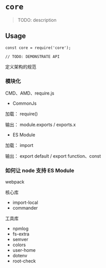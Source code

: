 # `core`

> TODO: description

## Usage

```
const core = require('core');

// TODO: DEMONSTRATE API
```

定义架构的规范

### 模块化

CMD、AMD、require.js

- CommonJs

加载： require()

输出： module.exports / exports.x

- ES Module

加载： import

输出： export default / export function、const

### 如何让 node 支持 ES Module

webpack

核心库

- import-local
- commander

工具库

- npmlog
- fs-extra
- semver
- colors
- user-home
- dotenv
- root-check
